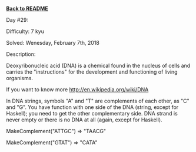 ﻿<a href=https://github.com/hlais/Kata---a---Day><b>Back to README</b><a>

Day #29: 

Difficulty: 7 kyu

Solved: Wenesday, February 7th, 2018

Description:

Deoxyribonucleic acid (DNA) is a chemical found in the nucleus of cells and carries the "instructions" for the development and functioning of living organisms.

If you want to know more http://en.wikipedia.org/wiki/DNA

In DNA strings, symbols "A" and "T" are complements of each other, as "C" and "G". You have function with one side of the DNA (string, except for Haskell); you need to get the other complementary side. DNA strand is never empty or there is no DNA at all (again, except for Haskell).

MakeComplement("ATTGC") => "TAACG"

MakeComplement("GTAT") => "CATA"
